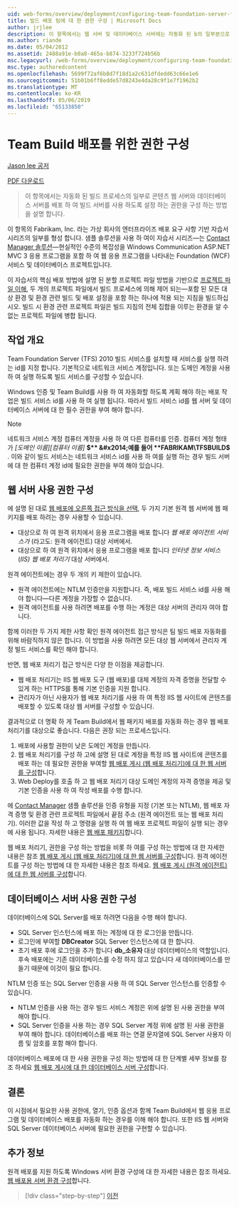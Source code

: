 ```yaml
---
uid: web-forms/overview/deployment/configuring-team-foundation-server-for-web-deployment/configuring-permissions-for-team-build-deployment
title: 빌드 배포 팀에 대 한 권한 구성 | Microsoft Docs
author: jrjlee
description: 이 항목에서는 웹 서버 및 데이터베이스 서버에는 자동화 된 b의 일부분으로 콘텐츠를 배포 하 여 빌드 서버를 사용 하도록 설정 하는 권한을 구성 하는 방법을 설명 하는 중...
ms.author: riande
ms.date: 05/04/2012
ms.assetid: 2488a91e-b0a8-465a-b874-3233f724b56b
msc.legacyurl: /web-forms/overview/deployment/configuring-team-foundation-server-for-web-deployment/configuring-permissions-for-team-build-deployment
msc.type: authoredcontent
ms.openlocfilehash: 5699f72af6b8d7f18d1a2c631dfdedd63c66e1e6
ms.sourcegitcommit: 51b01b6ff8edde57d8243e4da28c9f1e7f1962b2
ms.translationtype: MT
ms.contentlocale: ko-KR
ms.lasthandoff: 05/06/2019
ms.locfileid: "65133850"
---
```

# <a name="configuring-permissions-for-team-build-deployment"></a>Team Build 배포를 위한 권한 구성

[Jason lee 공저](https://github.com/jrjlee)

[PDF 다운로드](https://msdnshared.blob.core.windows.net/media/MSDNBlogsFS/prod.evol.blogs.msdn.com/CommunityServer.Blogs.Components.WeblogFiles/00/00/00/63/56/8130.DeployingWebAppsInEnterpriseScenarios.pdf)

> 이 항목에서는 자동화 된 빌드 프로세스의 일부로 콘텐츠 웹 서버와 데이터베이스 서버를 배포 하 여 빌드 서버를 사용 하도록 설정 하는 권한을 구성 하는 방법을 설명 합니다.

이 항목의 Fabrikam, Inc. 라는 가상 회사의 엔터프라이즈 배포 요구 사항 기반 자습서 시리즈의 일부를 형성 합니다. 샘플 솔루션을 사용 하 여이 자습서 시리즈&#x2014;는 [Contact Manager 솔루션](../web-deployment-in-the-enterprise/the-contact-manager-solution.md)&#x2014;현실적인 수준의 복잡성을 Windows Communication ASP.NET MVC 3 응용 프로그램을 포함 하 여 웹 응용 프로그램을 나타내는 Foundation (WCF) 서비스 및 데이터베이스 프로젝트입니다.

이 자습서의 핵심 배포 방법에 설명 된 분할 프로젝트 파일 방법을 기반으로 [프로젝트 파일 이해](../web-deployment-in-the-enterprise/understanding-the-project-file.md), 두 개의 프로젝트 파일에서 빌드 프로세스에 의해 제어 되는&#x2014;포함 된 모든 대상 환경 및 환경 관련 빌드 및 배포 설정을 포함 하는 하나에 적용 되는 지침을 빌드하십시오. 빌드 시 환경 관련 프로젝트 파일은 빌드 지침의 전체 집합을 이루는 환경을 알 수 없는 프로젝트 파일에 병합 됩니다.

## <a name="task-overview"></a>작업 개요

Team Foundation Server (TFS) 2010 빌드 서비스를 설치할 때 서비스를 실행 하려는 id를 지정 합니다. 기본적으로 네트워크 서비스 계정입니다. 또는 도메인 계정을 사용 하 여 실행 하도록 빌드 서비스를 구성할 수 있습니다.

Windows 인증 및 Team Build를 사용 하 여 자동화할 하도록 계획 해야 하는 배포 작업은 빌드 서비스 id를 사용 하 여 실행 됩니다. 따라서 빌드 서비스 id를 웹 서버 및 데이터베이스 서버에 대 한 필수 권한을 부여 해야 합니다.

> [!NOTE]
> 네트워크 서비스 계정 컴퓨터 계정을 사용 하 여 다른 컴퓨터를 인증. 컴퓨터 계정 형태가 *[도메인 이름]\[컴퓨터 이름]* **$** &#x2014;예를 들어 **FABRIKAM\TFSBUILD$** . 이와 같이 빌드 서비스는 네트워크 서비스 id를 사용 하 여를 실행 하는 경우 빌드 서버에 대 한 컴퓨터 계정 id에 필요한 권한을 부여 해야 있습니다.

## <a name="configuring-web-server-permissions"></a>웹 서버 사용 권한 구성

에 설명 된 대로 [웹 배포에 오른쪽 접근 방식을 선택](../configuring-server-environments-for-web-deployment/choosing-the-right-approach-to-web-deployment.md), 두 가지 기본 원격 웹 서버에 웹 패키지를 배포 하려는 경우 사용할 수 있습니다.

- 대상으로 하 여 원격 위치에서 응용 프로그램을 배포 합니다 *웹 배포 에이전트 서비스가* (라고도: 원격 에이전트) 대상 서버에서.
- 대상으로 하 여 원격 위치에서 응용 프로그램을 배포 합니다 *인터넷 정보 서비스* (*IIS) 웹 배포 처리기* 대상 서버에서.

원격 에이전트에는 경우 두 개의 키 제한이 있습니다.

- 원격 에이전트에는 NTLM 인증만을 지원합니다. 즉, 배포 빌드 서비스 id를 사용 해야 합니다&#x2014;다른 계정을 가장할 수 없습니다.
- 원격 에이전트를 사용 하려면 배포를 수행 하는 계정은 대상 서버의 관리자 여야 합니다.

함께 이러한 두 가지 제한 사항 확인 원격 에이전트 접근 방식은 팀 빌드 배포 자동화를 위해 바람직하지 않은 합니다. 이 방법을 사용 하려면 모든 대상 웹 서버에서 관리자 계정 빌드 서비스를 확인 해야 합니다.

반면, 웹 배포 처리기 접근 방식은 다양 한 이점을 제공합니다.

- 웹 배포 처리기는 IIS 웹 배포 도구 (웹 배포)를 대체 계정의 자격 증명을 전달할 수 있게 하는 HTTPS를 통해 기본 인증을 지원 합니다.
- 관리자가 아닌 사용자가 웹 배포 처리기를 사용 하 여 특정 IIS 웹 사이트에 콘텐츠를 배포할 수 있도록 대상 웹 서버를 구성할 수 있습니다.

결과적으로 더 명확 하 게 Team Build에서 웹 패키지 배포를 자동화 하는 경우 웹 배포 처리기를 대상으로 좋습니다. 다음은 권장 되는 프로세스입니다.

1. 배포에 사용할 권한이 낮은 도메인 계정을 만듭니다.
2. 웹 배포 처리기를 구성 하 고에 설명 된 대로 계정을 특정 IIS 웹 사이트에 콘텐츠를 배포 하는 데 필요한 권한을 부여할 [웹 배포 게시 (웹 배포 처리기)에 대 한 웹 서버를 구성](../configuring-server-environments-for-web-deployment/configuring-a-web-server-for-web-deploy-publishing-web-deploy-handler.md)합니다.
3. Web Deploy를 호출 하 고 웹 배포 처리기 대상 도메인 계정의 자격 증명을 제공 및 기본 인증을 사용 하 여 작성 배포를 수행 합니다.

에 [Contact Manager](../web-deployment-in-the-enterprise/the-contact-manager-solution.md) 샘플 솔루션을 인증 유형을 지정 (기본 또는 NTLM), 웹 배포 자격 증명 및 환경 관련 프로젝트 파일에서 끝점 주소 (원격 에이전트 또는 웹 배포 처리기). 이러한 값을 작성 하 고 명령을 실행 하 여 웹 배포 프로젝트 파일이 실행 되는 경우에 사용 됩니다. 자세한 내용은 [웹 배포 패키지](../web-deployment-in-the-enterprise/deploying-web-packages.md)합니다.

웹 배포 처리기, 권한을 구성 하는 방법을 비롯 하 여를 구성 하는 방법에 대 한 자세한 내용은 참조 [웹 배포 게시 (웹 배포 처리기)에 대 한 웹 서버를 구성](../configuring-server-environments-for-web-deployment/configuring-a-web-server-for-web-deploy-publishing-web-deploy-handler.md)합니다. 원격 에이전트를 구성 하는 방법에 대 한 자세한 내용은 참조 하세요. [웹 배포 게시 (원격 에이전트)에 대 한 웹 서버를 구성](../configuring-server-environments-for-web-deployment/configuring-a-web-server-for-web-deploy-publishing-remote-agent.md)합니다.

## <a name="configuring-database-server-permissions"></a>데이터베이스 서버 사용 권한 구성

데이터베이스에 SQL Server를 배포 하려면 다음을 수행 해야 합니다.

- SQL Server 인스턴스에 배포 하는 계정에 대 한 로그인을 만듭니다.
- 로그인에 부여할 **DBCreator** SQL Server 인스턴스에 대 한 합니다.
- 초기 배포 후에 로그인을 추가 합니다 **db\_소유자** 대상 데이터베이스의 역할입니다. 후속 배포에는 기존 데이터베이스를 수정 하지 않고 있습니다 새 데이터베이스를 만들기 때문에 이것이 필요 합니다.

NTLM 인증 또는 SQL Server 인증을 사용 하 여 SQL Server 인스턴스를 인증할 수 있습니다.

- NTLM 인증을 사용 하는 경우 빌드 서비스 계정은 위에 설명 된 사용 권한을 부여 해야 합니다.
- SQL Server 인증을 사용 하는 경우 SQL Server 계정 위에 설명 된 사용 권한을 부여 해야 합니다. 데이터베이스를 배포 하는 연결 문자열에 SQL Server 사용자 이름 및 암호를 포함 해야 합니다.

데이터베이스 배포에 대 한 사용 권한을 구성 하는 방법에 대 한 단계별 세부 정보를 참조 하세요 [웹 배포 게시에 대 한 데이터베이스 서버 구성](../configuring-server-environments-for-web-deployment/configuring-a-database-server-for-web-deploy-publishing.md)합니다.

## <a name="conclusion"></a>결론

이 시점에서 필요한 사용 권한에, 열기, 인증 옵션과 함께 Team Build에서 웹 응용 프로그램 및 데이터베이스 배포를 자동화 하는 경우를 이해 해야 합니다. 또한 IIS 웹 서버와 SQL Server 데이터베이스 서버에 필요한 권한을 구현할 수 있습니다.

## <a name="further-reading"></a>추가 정보

원격 배포를 지원 하도록 Windows 서버 환경 구성에 대 한 자세한 내용은 참조 하세요. [웹 배포용 서버 환경 구성](../configuring-server-environments-for-web-deployment/configuring-server-environments-for-web-deployment.md)합니다.

> [!div class="step-by-step"]
> [이전](deploying-a-specific-build.md)
